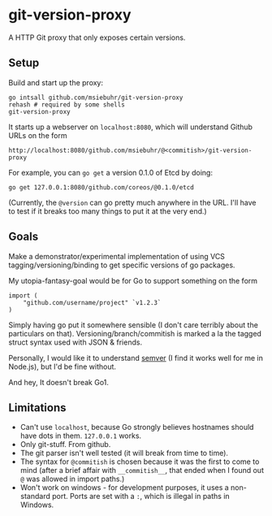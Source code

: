 git-version-proxy
=================

A HTTP Git proxy that only exposes certain versions.

Setup
-----

Build and start up the proxy:

    go intsall github.com/msiebuhr/git-version-proxy
	rehash # required by some shells
	git-version-proxy

It starts up a webserver on `localhost:8080`, which will understand Github URLs on the form

    http://localhost:8080/github.com/msiebuhr/@<commitish>/git-version-proxy

For example, you can `go get` a version 0.1.0 of Etcd by doing:

    go get 127.0.0.1:8080/github.com/coreos/@0.1.0/etcd

(Currently, the `@version` can go pretty much anywhere in the URL. I'll have to
test if it breaks too many things to put it at the very end.)

Goals
-----

Make a demonstrator/experimental implementation of using VCS
tagging/versioning/binding to get specific versions of go packages.

My utopia-fantasy-goal would be for Go to support something on the form

    import (
	    "github.com/username/project" `v1.2.3`
	)

Simply having go put it somewhere sensible (I don't care terribly about the
particulars on that). Versioning/branch/commitish is marked a la the tagged
struct syntax used with JSON & friends.

Personally, I would like it to understand [semver](http://semver.org/) (I find
it works well for me in Node.js), but I'd be fine without.

And hey, It doesn't break Go1.

Limitations
-----------

 * Can't use `localhost`, because Go strongly believes hostnames should have
   dots in them. `127.0.0.1` works.
 * Only git-stuff. From github.
 * The git parser isn't well tested (it will break from time to time).
 * The syntax for `@commitish` is chosen because it was the first to come to
   mind (after a brief affair with `__commitish__`, that ended when I found out
   `@` was allowed in import paths.)
 * Won't work on windows - for development purposes, it uses a non-standard
   port. Ports are set with a `:`, which is illegal in paths in Windows.
